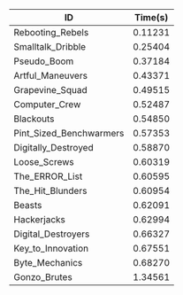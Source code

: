 |ID|Time(s)|
|-|-|
|Rebooting_Rebels|0.11231|
|Smalltalk_Dribble|0.25404|
|Pseudo_Boom|0.37184|
|Artful_Maneuvers|0.43371|
|Grapevine_Squad|0.49515|
|Computer_Crew|0.52487|
|Blackouts|0.54850|
|Pint_Sized_Benchwarmers|0.57353|
|Digitally_Destroyed|0.58870|
|Loose_Screws|0.60319|
|The_ERROR_List|0.60595|
|The_Hit_Blunders|0.60954|
|Beasts|0.62091|
|Hackerjacks|0.62994|
|Digital_Destroyers|0.66327|
|Key_to_Innovation|0.67551|
|Byte_Mechanics|0.68270|
|Gonzo_Brutes|1.34561|
